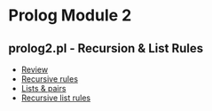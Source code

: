 # Prolog Module 2

## prolog2.pl - Recursion & List Rules

- [Review](https://youtu.be/xuZToi22MtY)
- [Recursive rules](https://youtu.be/Ln9hAQ6iv88)
- [Lists & pairs](https://youtu.be/GOuw28DtteM)
- [Recursive list rules](https://youtu.be/PW_KZxYOA78)
